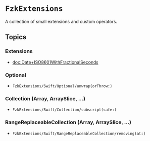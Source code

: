 # ``FzkExtensions``

A collection of small extensions and custom operators.


## Topics

### Extensions

- <doc:Date+ISO8601WithFractionalSeconds>


### Optional

- ``FzkExtensions/Swift/Optional/unwrap(orThrow:)``


### Collection (Array, ArraySlice, …)

- ``FzkExtensions/Swift/Collection/subscript(safe:)``


### RangeReplaceableCollection (Array, ArraySlice, …)

- ``FzkExtensions/Swift/RangeReplaceableCollection/removing(at:)``

